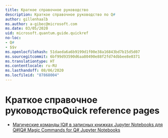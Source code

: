 ```yaml
---
title: Краткое справочное руководство
description: Краткое справочное руководство по Q#
author: gillenhaalb
ms.author: a-gibec@microsoft.com
ms.date: 03/05/2020
uid: microsoft.quantum.guide.quickref
no-loc:
- Q#
- $$v
ms.openlocfilehash: 51daeda6a6b9199d1f00e38a16843bd7b15d5d07
ms.sourcegitcommit: 6bf99d93590d6aa80490e88f2fd74dbbee8e0371
ms.translationtype: HT
ms.contentlocale: ru-RU
ms.lasthandoff: 08/06/2020
ms.locfileid: "87868004"
---
```

# <a name="quick-reference-pages"></a><span data-ttu-id="633fd-103">Краткое справочное руководство</span><span class="sxs-lookup"><span data-stu-id="633fd-103">Quick reference pages</span></span>

* [<span data-ttu-id="633fd-104">Магические команды IQ# в записных книжках Jupyter Notebooks для Q#</span><span class="sxs-lookup"><span data-stu-id="633fd-104">IQ# Magic Commands for Q# Jupyter Notebooks</span></span>](xref:microsoft.quantum.guide.quickref.iqsharp)
